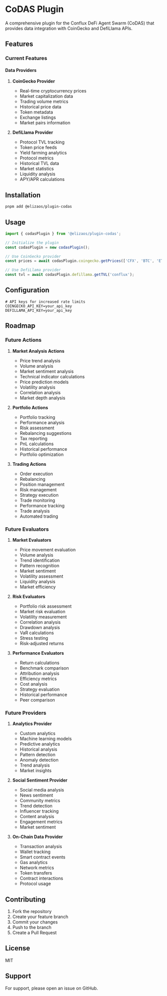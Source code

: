 # CoDAS Plugin

A comprehensive plugin for the Conflux DeFi Agent Swarm (CoDAS) that provides data integration with CoinGecko and DefiLlama APIs.

## Features

### Current Features

#### Data Providers

1. **CoinGecko Provider**
   - Real-time cryptocurrency prices
   - Market capitalization data
   - Trading volume metrics
   - Historical price data
   - Token metadata
   - Exchange listings
   - Market pairs information

2. **DefiLlama Provider**
   - Protocol TVL tracking
   - Token price feeds
   - Yield farming analytics
   - Protocol metrics
   - Historical TVL data
   - Market statistics
   - Liquidity analysis
   - APY/APR calculations

## Installation

```bash
pnpm add @elizaos/plugin-codas
```

## Usage

```typescript
import { codasPlugin } from '@elizaos/plugin-codas';

// Initialize the plugin
const codasPlugin = new codasPlugin();

// Use CoinGecko provider
const prices = await codasPlugin.coingecko.getPrices(['CFX', 'BTC', 'ETH']);

// Use DefiLlama provider
const tvl = await codasPlugin.defillama.getTVL('conflux');
```

## Configuration

```env
# API keys for increased rate limits
COINGECKO_API_KEY=your_api_key
DEFILLAMA_API_KEY=your_api_key
```

## Roadmap

### Future Actions

1. **Market Analysis Actions**
   - Price trend analysis
   - Volume analysis
   - Market sentiment analysis
   - Technical indicator calculations
   - Price prediction models
   - Volatility analysis
   - Correlation analysis
   - Market depth analysis

2. **Portfolio Actions**
   - Portfolio tracking
   - Performance analysis
   - Risk assessment
   - Rebalancing suggestions
   - Tax reporting
   - PnL calculations
   - Historical performance
   - Portfolio optimization

3. **Trading Actions**
   - Order execution
   - Rebalancing
   - Position management
   - Risk management
   - Strategy execution
   - Trade monitoring
   - Performance tracking
   - Trade analysis
   - Automated trading

### Future Evaluators

1. **Market Evaluators**
   - Price movement evaluation
   - Volume analysis
   - Trend identification
   - Pattern recognition
   - Market sentiment
   - Volatility assessment
   - Liquidity analysis
   - Market efficiency

2. **Risk Evaluators**
   - Portfolio risk assessment
   - Market risk evaluation
   - Volatility measurement
   - Correlation analysis
   - Drawdown analysis
   - VaR calculations
   - Stress testing
   - Risk-adjusted returns

3. **Performance Evaluators**
   - Return calculations
   - Benchmark comparison
   - Attribution analysis
   - Efficiency metrics
   - Cost analysis
   - Strategy evaluation
   - Historical performance
   - Peer comparison

### Future Providers

1. **Analytics Provider**
   - Custom analytics
   - Machine learning models
   - Predictive analytics
   - Historical analysis
   - Pattern detection
   - Anomaly detection
   - Trend analysis
   - Market insights

2. **Social Sentiment Provider**
   - Social media analysis
   - News sentiment
   - Community metrics
   - Trend detection
   - Influencer tracking
   - Content analysis
   - Engagement metrics
   - Market sentiment

3. **On-Chain Data Provider**
   - Transaction analysis
   - Wallet tracking
   - Smart contract events
   - Gas analytics
   - Network metrics
   - Token transfers
   - Contract interactions
   - Protocol usage

## Contributing

1. Fork the repository
2. Create your feature branch
3. Commit your changes
4. Push to the branch
5. Create a Pull Request

## License

MIT

## Support

For support, please open an issue on GitHub.
